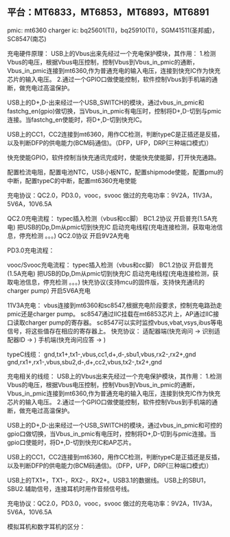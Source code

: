 ## 平台：MT6833，MT6853，MT6893，MT6891
pmic: mt6360
charger ic: bq25601(TI)，bq25910(TI)，SGM41511(圣邦威)，SC8547(南芯)

充电硬件原理：
USB上的Vbus出来先经过一个充电保护模块，其作用：
1.检测Vbus的电压，根据Vbus电压控制，控制Vbus到Vbus_in_pmic的通断，Vbus_in_pmic连接到mt6360,作为普通充电的输入电压，连接到快充IC作为快充芯片的输入电压。
2.通过一个GPIO口做使能控制，软件控制Vbus到手机端的通断，做充电过高温保护。

USB上的D+,D-出来经过一个USB_SWITCH的模块，通过vbus_in_pmic和fastchg_en(gpio)做切换，当Vbus_in_pmic有电压时，控制将D+,D-切到与pmic连接。当fastchg_en使能时，将D+,D-切到快充IC。

USB上的CC1，CC2连接到mt6360，用作CC检测，判断typeC是正插还是反插，以及判断DFP的供电能力(BCM码通信)。（DFP，UFP，DRP(三种端口模式)）

快充使能GPIO，软件控制当快充通讯完成时，使能快充使能脚，打开快充通路。

配置检流电阻，配置电池NTC，USB小板NTC，配置shipmode使能，配置pmu的中断，配置typeC的中断，配置mt6360充电使能

充电协议：QC2.0，PD3.0，vooc，svooc
做过的充电功率：9V2A，11V3A，5V6A，10V6.5A

QC2.0充电流程：
typec插入检测（vbus和cc脚）
BC1.2协议
开启普充(1.5A充电)
把USB的Dp,Dm从pmic切到快充IC
启动充电线程(充电连接检测，获取电池信息，停充检测 。。。)
QC2.0协议
开启9V2A充电

PD3.0充电流程：

vooc/Svooc充电流程：
typec插入检测（vbus和cc脚）
BC1.2协议
开启普充(1.5A充电)
把USB的Dp,Dm从pmic切到快充IC
启动充电线程(充电连接检测，获取电池信息，停充检测 。。。)
快充协议(支持mcu的固件版，支持快充通讯的charger pump)
开启5V6A充电

11V3A充电：
vbus连接到mt6360和sc8547,根据充电阶段要求，控制充电路劲走pmic还是charger pump。
sc8547通过IIC挂载在mt6853芯片上，AP通过IIC接口读取charger pump的寄存器。
sc8547可以实时监控vbus,vbat,vsys,ibus等电信号，将这些值存在相应的寄存器上。
快充协议：
适配器端(快充询问 -> 识别适配器ID -> )
手机端(快充询问应答 -> )





typeC线缆：
gnd,tx1+,tx1-,vbus,cc1,d+,d-,sbu1,vbus,rx2-,rx2+,gnd
gnd,rx1+,rx1-,vbus,sbu2,d-,d+,cc2,vbus,tx2-,tx2+,gnd

充电相关的线缆：
USB上的Vbus出来先经过一个充电保护模块，其作用：
1.检测Vbus的电压，根据Vbus电压控制，控制Vbus到Vbus_in_pmic的通断，Vbus_in_pmic连接到mt6360,作为普通充电的输入电压，连接到快充IC作为快充芯片的输入电压。
2.通过一个GPIO口做使能控制，软件控制Vbus到手机端的通断，做充电过高温保护。

USB上的D+,D-出来经过一个USB_SWITCH的模块，通过vbus_in_pmic和可控的gpio口做切换，当Vbus_in_pmic有电压时，控制将D+,D-切到与pmic连接。当gpio口使能时，将D+,D-切到快充IC和AP芯片。

USB上的CC1，CC2连接到mt6360，用作CC检测，判断typeC是正插还是反插，以及判断DFP的供电能力(BCM码通信)。（DFP，UFP，DRP(三种端口模式)）

USB上的TX1+，TX1-，RX2-，RX2+。USB3.1的数据线。
USB上的SBU1，SBU2.辅助信号，连接耳机时用作音频信号线。



充电协议：QC2.0，PD3.0，vooc，svooc
做过的充电功率：9V2A，11V3A，5V6A，10V6.5A

 
模拟耳机和数字耳机的区分：





